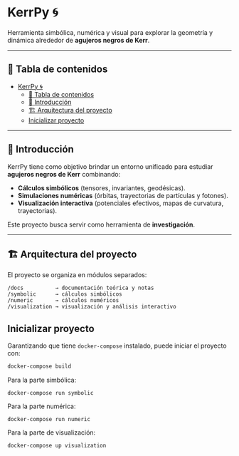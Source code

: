# KerrPy 🌀

Herramienta simbólica, numérica y visual para explorar la geometría y dinámica alrededor de **agujeros negros de Kerr**.  

---

## 📑 Tabla de contenidos
- [KerrPy 🌀](#kerrpy-)
  - [📑 Tabla de contenidos](#-tabla-de-contenidos)
  - [🌌 Introducción](#-introducción)
  - [🏗️ Arquitectura del proyecto](#️-arquitectura-del-proyecto)
  - [Inicializar proyecto](#inicializar-proyecto)

---

## 🌌 Introducción
KerrPy tiene como objetivo brindar un entorno unificado para estudiar **agujeros negros de Kerr** combinando:
- **Cálculos simbólicos** (tensores, invariantes, geodésicas).
- **Simulaciones numéricas** (órbitas, trayectorias de partículas y fotones).
- **Visualización interactiva** (potenciales efectivos, mapas de curvatura, trayectorias).  

Este proyecto busca servir como herramienta de **investigación**.

---

## 🏗️ Arquitectura del proyecto
El proyecto se organiza en módulos separados:
```
/docs          → documentación teórica y notas
/symbolic      → cálculos simbólicos 
/numeric       → cálculos numéricos 
/visualization → visualización y análisis interactivo 
```

## Inicializar proyecto
Garantizando que tiene `docker-compose` instalado, puede iniciar el proyecto con:

```bash
docker-compose build
```

Para la parte simbólica:
```
docker-compose run symbolic
```

Para la parte numérica:
```
docker-compose run numeric
```

Para la parte de visualización:
```
docker-compose up visualization
```